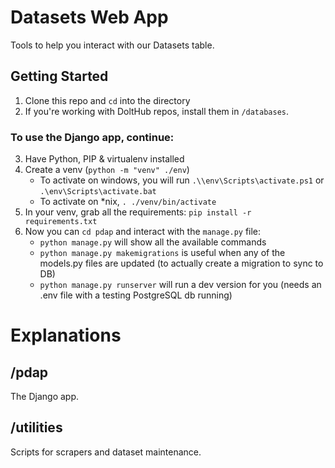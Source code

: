 # Datasets Web App
Tools to help you interact with our Datasets table.

## Getting Started
1. Clone this repo and `cd` into the directory
2. If you're working with DoltHub repos, install them in `/databases`.

### To use the Django app, continue:

3. Have Python, PIP & virtualenv installed
4. Create a venv (`python -m "venv" ./env`)
    * To activate on windows, you will run `.\\env\Scripts\activate.ps1` or `.\env\Scripts\activate.bat`
    * To activate on *nix, `. ./venv/bin/activate`
5. In your venv, grab all the requirements: `pip install -r requirements.txt`
6. Now you can `cd pdap` and interact with the `manage.py` file:
    * `python manage.py` will show all the available commands
    * `python manage.py makemigrations` is useful when any of the models.py files are updated (to actually create a migration to sync to DB)
    * `python manage.py runserver` will run a dev version for you (needs an .env file with a testing PostgreSQL db running)

# Explanations
## /pdap
The Django app.

## /utilities
Scripts for scrapers and dataset maintenance.
